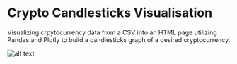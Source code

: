 # Crypto Candlesticks Visualisation
Visualizing crpytocurrency data from a CSV into an HTML page utilizing Pandas and Plotly to build a candlesticks graph of a desired cryptocurrency.

![alt text](https://github.com/nikhilnlakhwani/crypto-candlesticks/image.jpg?raw=true)
